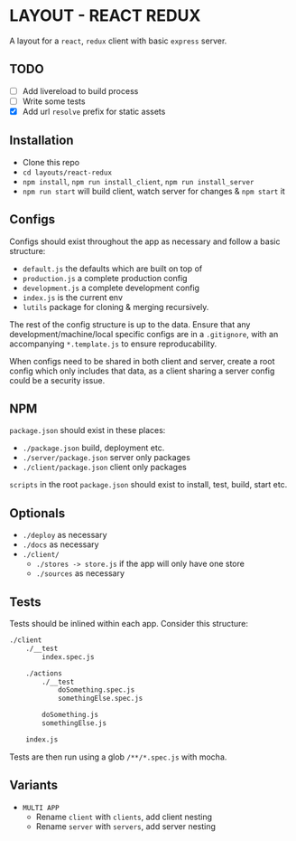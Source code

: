# LAYOUT - REACT REDUX

A layout for a `react`, `redux` client with basic `express` server.

## TODO
- [ ] Add livereload to build process
- [ ] Write some tests
- [x] Add url `resolve` prefix for static assets

## Installation
- Clone this repo
- `cd layouts/react-redux`
- `npm install`, `npm run install_client`, `npm run install_server`
- `npm run start` will build client, watch server for changes & `npm start` it

## Configs
Configs should exist throughout the app as necessary and follow a basic structure:
- `default.js` the defaults which are built on top of
- `production.js` a complete production config
- `development.js` a complete development config
- `index.js` is the current env
- `lutils` package for cloning & merging recursively.

The rest of the config structure is up to the data.
Ensure that any development/machine/local specific configs are in a `.gitignore`, with an accompanying `*.template.js` to ensure reproducability.

When configs need to be shared in both client and server, create a root config which only includes that data, as a client sharing a server config could be a security issue.

## NPM
`package.json` should exist in these places:
- `./package.json` build, deployment etc.
- `./server/package.json` server only packages
- `./client/package.json` client only packages

`scripts` in the root `package.json` should exist to install, test, build, start etc.

## Optionals
- `./deploy` as necessary
- `./docs` as necessary
- `./client/`
	- `./stores -> store.js` if the app will only have one store
	- `./sources` as necessary

## Tests
Tests should be inlined within each app. Consider this structure:

```html
./client
	./__test
		index.spec.js

	./actions
		./__test
			doSomething.spec.js
			somethingElse.spec.js

		doSomething.js
		somethingElse.js

	index.js
```

Tests are then run using a glob `/**/*.spec.js` with mocha.

## Variants
- `MULTI APP`
	- Rename `client` with `clients`, add client nesting
	- Rename `server` with `servers`, add server nesting
